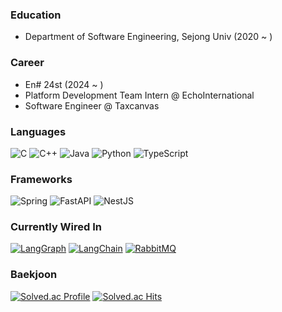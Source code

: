 ### Education
- Department of Software Engineering, Sejong Univ (2020 ~ )

### Career

- En# 24st (2024 ~ )
- Platform Development Team Intern @ EchoInternational
- Software Engineer @ Taxcanvas

### Languages
![C](https://img.shields.io/badge/c-%2300599C.svg?style=for-the-badge&logo=c&logoColor=white)
![C++](https://img.shields.io/badge/c++-%2300599C.svg?style=for-the-badge&logo=c%2B%2B&logoColor=white)
![Java](https://img.shields.io/badge/java-%23ED8B00.svg?style=for-the-badge&logo=openjdk&logoColor=white)
![Python](https://img.shields.io/badge/python-3670A0?style=for-the-badge&logo=python&logoColor=ffdd54)
![TypeScript](https://img.shields.io/badge/typescript-%23007ACC.svg?style=for-the-badge&logo=typescript&logoColor=white)

### Frameworks
![Spring](https://img.shields.io/badge/spring-%236DB33F.svg?style=for-the-badge&logo=spring&logoColor=white)
![FastAPI](https://img.shields.io/badge/FastAPI-005571?style=for-the-badge&logo=fastapi)
![NestJS](https://img.shields.io/badge/nestjs-%23E0234E.svg?style=for-the-badge&logo=nestjs&logoColor=white)

### Currently Wired In
[![LangGraph](https://img.shields.io/badge/LangGraph-1C3C3C?style=for-the-badge&logo=langgraph&logoColor=white)](https://langgraph.ai)
[![LangChain](https://img.shields.io/badge/LangChain-1C3C3C?style=for-the-badge&logo=langchain&logoColor=green)](https://github.com/langchain-ai/langchain)
[![RabbitMQ](https://img.shields.io/badge/RabbitMQ-FF6600?style=for-the-badge&logo=rabbitmq&logoColor=white)](https://www.rabbitmq.com/)

<!-- ### Communication
[![Jira](https://img.shields.io/badge/Jira-0052CC?style=for-the-badge&logo=jira&logoColor=white)](https://www.atlassian.com/software/jira)
[![Slack](https://img.shields.io/badge/Slack-4A154B?style=for-the-badge&logo=slack&logoColor=white)](https://slack.com)
[![Notion](https://img.shields.io/badge/Notion-000000?style=for-the-badge&logo=notion&logoColor=white)](https://www.notion.so)
[![Redmine](https://img.shields.io/badge/Redmine-B32024?style=for-the-badge&logo=redmine&logoColor=white)](https://www.redmine.org) -->

### Baekjoon
[![Solved.ac Profile](http://mazassumnida.wtf/api/v2/generate_badge?boj=mintuchel)](https://solved.ac/mintuchel/)
[![Solved.ac Hits](http://mazandi.herokuapp.com/api?handle=mintuchel&theme=warm)](https://www.acmicpc.net/user/mintuchel)